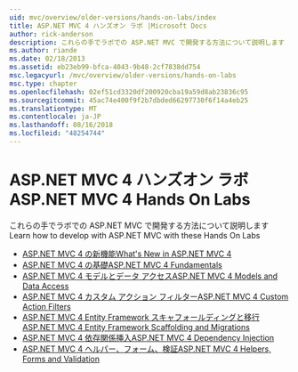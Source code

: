 ```yaml
---
uid: mvc/overview/older-versions/hands-on-labs/index
title: ASP.NET MVC 4 ハンズオン ラボ |Microsoft Docs
author: rick-anderson
description: これらの手でラボでの ASP.NET MVC で開発する方法について説明します
ms.author: riande
ms.date: 02/18/2013
ms.assetid: eb23eb99-bfca-4043-9b48-2cf7838dd754
msc.legacyurl: /mvc/overview/older-versions/hands-on-labs
msc.type: chapter
ms.openlocfilehash: 02ef51cd3320df200920cba19a59d8ab23836c95
ms.sourcegitcommit: 45ac74e400f9f2b7dbded66297730f6f14a4eb25
ms.translationtype: MT
ms.contentlocale: ja-JP
ms.lasthandoff: 08/16/2018
ms.locfileid: "48254744"
---
```

# <a name="aspnet-mvc-4-hands-on-labs"></a><span data-ttu-id="e7c97-103">ASP.NET MVC 4 ハンズオン ラボ</span><span class="sxs-lookup"><span data-stu-id="e7c97-103">ASP.NET MVC 4 Hands On Labs</span></span>

<span data-ttu-id="e7c97-104">これらの手でラボでの ASP.NET MVC で開発する方法について説明します</span><span class="sxs-lookup"><span data-stu-id="e7c97-104">Learn how to develop with ASP.NET MVC with these Hands On Labs</span></span>

- [<span data-ttu-id="e7c97-105">ASP.NET MVC 4 の新機能</span><span class="sxs-lookup"><span data-stu-id="e7c97-105">What's New in ASP.NET MVC 4</span></span>](whats-new-in-aspnet-mvc-4.md)
- [<span data-ttu-id="e7c97-106">ASP.NET MVC 4 の基礎</span><span class="sxs-lookup"><span data-stu-id="e7c97-106">ASP.NET MVC 4 Fundamentals</span></span>](aspnet-mvc-4-fundamentals.md)
- [<span data-ttu-id="e7c97-107">ASP.NET MVC 4 モデルとデータ アクセス</span><span class="sxs-lookup"><span data-stu-id="e7c97-107">ASP.NET MVC 4 Models and Data Access</span></span>](aspnet-mvc-4-models-and-data-access.md)
- [<span data-ttu-id="e7c97-108">ASP.NET MVC 4 カスタム アクション フィルター</span><span class="sxs-lookup"><span data-stu-id="e7c97-108">ASP.NET MVC 4 Custom Action Filters</span></span>](aspnet-mvc-4-custom-action-filters.md)
- [<span data-ttu-id="e7c97-109">ASP.NET MVC 4 Entity Framework スキャフォールディングと移行</span><span class="sxs-lookup"><span data-stu-id="e7c97-109">ASP.NET MVC 4 Entity Framework Scaffolding and Migrations</span></span>](aspnet-mvc-4-entity-framework-scaffolding-and-migrations.md)
- [<span data-ttu-id="e7c97-110">ASP.NET MVC 4 依存関係挿入</span><span class="sxs-lookup"><span data-stu-id="e7c97-110">ASP.NET MVC 4 Dependency Injection</span></span>](aspnet-mvc-4-dependency-injection.md)
- [<span data-ttu-id="e7c97-111">ASP.NET MVC 4 ヘルパー、フォーム、検証</span><span class="sxs-lookup"><span data-stu-id="e7c97-111">ASP.NET MVC 4 Helpers, Forms and Validation</span></span>](aspnet-mvc-4-helpers-forms-and-validation.md)
